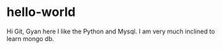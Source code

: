 # hello-world
Hi Git, Gyan here 
I like the Python and Mysql.
I am very much inclined to learn mongo db.
